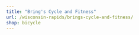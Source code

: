```yaml
---
title: "Bring's Cycle and Fitness"
url: /wisconsin-rapids/brings-cycle-and-fitness/
shop: bicycle
---
```

